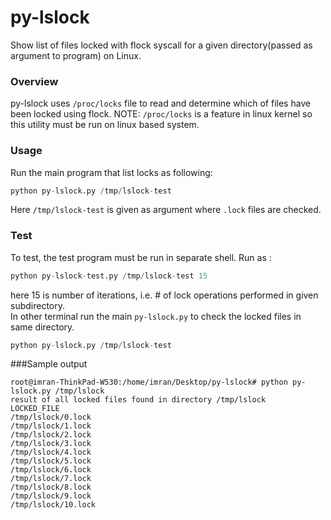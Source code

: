 # py-lslock
Show list of files locked with flock syscall for a given directory(passed as argument to program) on Linux.


### Overview

py-lslock uses `/proc/locks` file to read and determine which of files have been locked using flock. 
NOTE: `/proc/locks` is a feature in linux kernel so this utility must be run on linux based system.

### Usage

Run the main program that list locks as following:
```python
python py-lslock.py /tmp/lslock-test
```

Here `/tmp/lslock-test` is given as argument where `.lock` files are checked.


### Test

To test, the test program must be run in separate shell.
Run as :
```python
python py-lslock-test.py /tmp/lslock-test 15
```
here 15 is number of iterations, i.e. # of lock operations performed in given subdirectory.  
In other terminal run the main `py-lslock.py` to check the locked files in same directory.

```python
python py-lslock.py /tmp/lslock-test
```

###Sample output

```
root@imran-ThinkPad-W530:/home/imran/Desktop/py-lslock# python py-lslock.py /tmp/lslock
result of all locked files found in directory /tmp/lslock 
LOCKED_FILE
/tmp/lslock/0.lock
/tmp/lslock/1.lock
/tmp/lslock/2.lock
/tmp/lslock/3.lock
/tmp/lslock/4.lock
/tmp/lslock/5.lock
/tmp/lslock/6.lock
/tmp/lslock/7.lock
/tmp/lslock/8.lock
/tmp/lslock/9.lock
/tmp/lslock/10.lock
```
